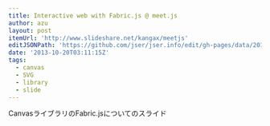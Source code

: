 ```yaml
---
title: Interactive web with Fabric.js @ meet.js
author: azu
layout: post
itemUrl: 'http://www.slideshare.net/kangax/meetjs'
editJSONPath: 'https://github.com/jser/jser.info/edit/gh-pages/data/2013/10/index.json'
date: '2013-10-20T03:11:15Z'
tags:
  - canvas
  - SVG
  - library
  - slide
---
```

CanvasライブラリのFabric.jsについてのスライド

